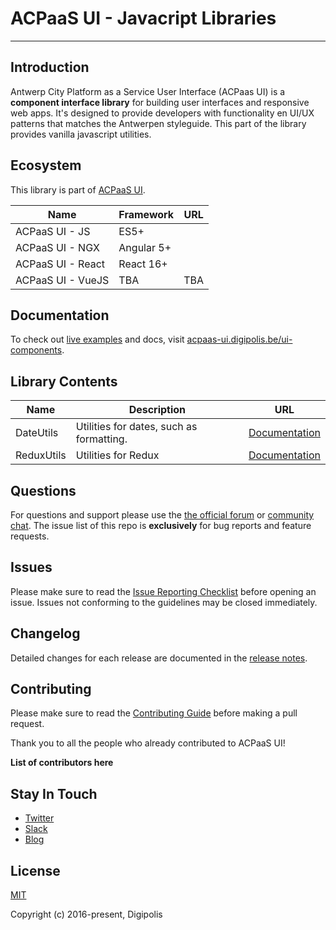# ACPaaS UI - Javacript Libraries

---

## Introduction

Antwerp City Platform as a Service User Interface (ACPaas UI) is a **component interface library** for building user interfaces and responsive web apps. It's designed to provide developers with functionality en UI/UX patterns that matches the Antwerpen styleguide. This part of the library provides vanilla javascript utilities.

## Ecosystem

This library is part of [ACPaaS UI]().

| Name              | Framework  | URL  |
| ----------------- | ---------- | ---- |
| ACPaaS UI - JS    | ES5+       | []() |
| ACPaaS UI - NGX   | Angular 5+ | []() |
| ACPaaS UI - React | React 16+  | []() |
| ACPaaS UI - VueJS | TBA        | TBA  |

## Documentation

To check out [live examples]() and docs, visit [acpaas-ui.digipolis.be/ui-components](https://acpaas-ui.digipolis.be/ui-components).

## Library Contents

| Name       | Description                              | URL                                               |
| ---------- | ---------------------------------------- | ------------------------------------------------- |
| DateUtils  | Utilities for dates, such as formatting. | [Documentation](./packages/date-utils/README.md)  |
| ReduxUtils | Utilities for Redux                      | [Documentation](./packages/redux-utils/README.md) |

## Questions

For questions and support please use the [the official forum]() or [community chat](). The issue list of this repo is **exclusively** for bug reports and feature requests.

## Issues

Please make sure to read the [Issue Reporting Checklist]() before opening an issue. Issues not conforming to the guidelines may be closed immediately.

## Changelog

Detailed changes for each release are documented in the [release notes]().

## Contributing

Please make sure to read the [Contributing Guide]() before making a pull request.

Thank you to all the people who already contributed to ACPaaS UI!

**List of contributors here**

## Stay In Touch

- [Twitter]()
- [Slack]()
- [Blog]()

## License

[MIT](http://opensource.org/licenses/MIT)

Copyright (c) 2016-present, Digipolis